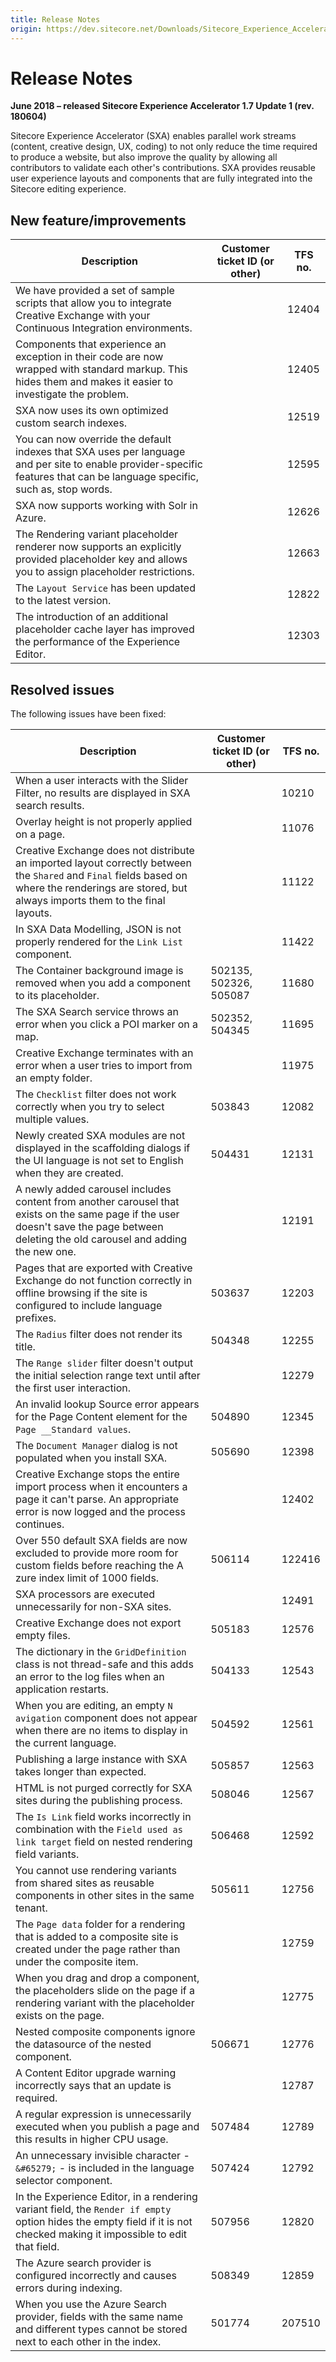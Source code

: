 ```yaml
---
title: Release Notes
origin: https://dev.sitecore.net/Downloads/Sitecore_Experience_Accelerator/17/Sitecore_Experience_Accelerator_17_Update1/Release_Notes
---
```


# Release Notes

**June 2018 – released Sitecore Experience Accelerator 1.7 Update 1 (rev. 180604)**

Sitecore Experience Accelerator (SXA) enables parallel work streams (content, creative design, UX, coding) to not only reduce the time required to produce a website, but also improve the quality by allowing all contributors to validate each other's contributions. SXA provides reusable user experience layouts and components that are fully integrated into the Sitecore editing experience.

## New feature/improvements

 | Description | Customer ticket ID (or other) | TFS no. |
 | --- | --- | --- |
 | ​We have provided a set of sample scripts that allow you to integrate Creative Exchange with your Continuous Integration environments.​ |  | 12404 |
 | Components that experience an exception in their code are now wrapped with standard markup. This hides them and makes it easier to investigate the problem. ​​ |  | 12405 |
 | SXA now uses its own optimized custom search indexes.​ |  | 12519 |
 | ​​You can now override the default indexes that SXA uses per language and per site to enable provider-specific features that can be language specific, such as, stop words. |  | 12595 |
 | SXA now supports working with Solr in Azure.​ |  | 12626 |
 | ​​The Rendering variant placeholder renderer now supports an explicitly provided placeholder key and allows you to assign placeholder restrictions. |  | 12663 |
 | The `Layout Service` has been updated to the latest version. ​ |  | 12822 |
 | The introduction of an additional placeholder cache layer has improved the performance of the Experience Editor. ​ |  | 12303 |

## Resolved issues

The following issues have been fixed:

 | Description | Customer ticket ID (or other) | TFS no. |
 | --- | --- | --- |
 | ​When a user interacts with the Slider Filter, no results are displayed in SXA search results. |  | 10210 |
 | ​​Overlay height is not properly applied on a page. |  | 11076 |
 | ​Creative Exchange does not distribute an imported layout correctly between the `Shared` and `Final` fields based on where the renderings are stored, but always imports them to the final layouts. |  | 11122 |
 | ​​In SXA Data Modelling, JSON is not properly rendered for the `Link List` component​. |  | 11422 |
 | ​The C​ontainer background image is removed when you add a component to its placeholder. | 502135, 502326, 505087 | 11680 |
 | ​The SXA Search service throws an error when you click a POI marker on a map.​​ | 502352, 504345 | 11695 |
 | Creative Exchange terminates with an error when a user tries to import from an empty folder.​​ |  | 11975 |
 | ​The `Checklist` filter does not work correctly when you try to select multiple values. | 503843 | 12082 |
 | ​​Newly created SXA modules are not displayed in the scaffolding dialogs if the UI language is not set to English when they are created.​ | 504431 | 12131 |
 | A newly added carousel includes content from another carousel that exists on the same page if the user doesn't save the page between deleting the old carousel and adding the new one.​ |  | 12191 |
 | Pages that are exported with Creative Exchange do not function correctly in offline browsing if the site is configured to include language prefixes.​​ | 503637 | 12203 |
 | The `Radius` filter does not render its title.​ | 504348 | 12255 |
 | ​​The `Range slider` filter doesn't output the initial selection range text until after the first user interaction. |  | 12279 |
 | An invalid lookup Source error appears for the Page Content element for the `Page __Standard values`.​ | 504890 | 12345 |
 | ​​The `Document Manager` dialog is not populated when you install SXA. | 505690 | 12398 |
 | C​reative Exchange stops the entire import process when it encounters a page it can't parse. An appropriate error is now logged and the process continues.​ |  | 12402 |
 | ​​Over 550 default SXA fields are now excluded to provide more room for custom fields before reaching the A​zure index limit of 1000 fields. | 506114 | 122416 |
 | ​SXA processors are executed unnecessarily for non-SXA sites. |  | 12491 |
 | Creative Exchange does not export empty files.​ | 505183 | 12576 |
 | ​​The dictionary in the `GridDefinition` class is not thread-safe​ and this adds an error to the log files when an application restarts.​ | 504133 | 12543 |
 | ​When you are editing, an empty `N​avigation` component does not appear when there are no items to display in the current language. | 504592 | 12561 |
 | Publishing a large instance with SXA takes longer than expected.​​ | 505857 | 12563 |
 | ​H​TML is not purged correctly for SXA sites during the publishing process. | 508046 | 12567 |
 | ​​The `Is Link` field works incorrectly in combination with the `Field used as link target` field on nested rendering field variants.​ | 506468 | 12592 |
 | ​You cannot use rendering variants from shared sites as reusable components in other sites in the same tenant.​ | 505611 | 12756 |
 | The `Page data` folder for a rendering that is added to a composite site is created under the page rather than under the composite item.​​​ |  | 12759 |
 | When you drag and drop a component, the placeholders slide on the page if a rendering variant with the placeholder exists on the page. |  | 12775 |
 | Nested composite components ignore the datasource of the nested component.​​ | 506671 | 12776 |
 | A Content Editor upgrade warning incorrectly says that an update is required.​ |  | 12787 |
 | A regular expression is unnecessarily executed when you publish a page and this results in higher CPU usage.​ | 507484 | 12789 |
 | ​​An unnecessary invisible character - `&#65279;` - is included in the language selector component. | 507424 | 12792 |
 | In the Experience Editor, in a rendering variant field, the `Render if empty` option hides the empty field if it is not checked making it impossible to edit that field.​ | 507956 | 12820 |
 | The Azure search provider is configured incorrectly and causes errors during indexing.​​ | 508349 | 12859 |
 | When you use the Azure Search provider, fields with the same name and different types cannot be stored next to each other in the index.​​ | 501774 | 207510 |